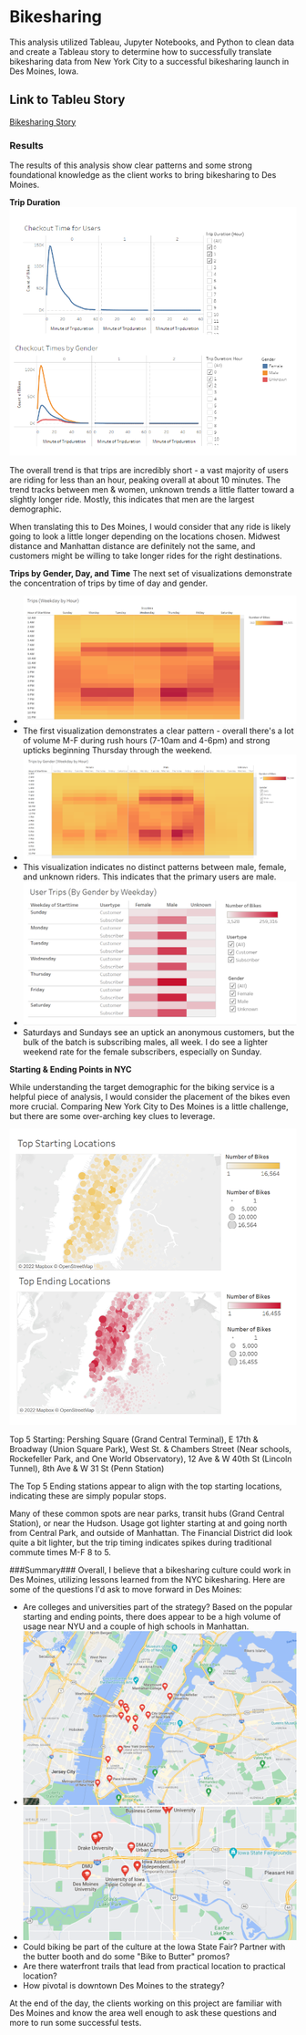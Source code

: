 # Bikesharing #
This analysis utilized Tableau, Jupyter Notebooks, and Python to clean data and create a Tableau story to determine how to successfully translate bikesharing data from New York City to a successful bikesharing launch in Des Moines, Iowa.

## Link to Tableu Story ##
[Bikesharing Story](https://public.tableau.com/views/bikesharinghw/BikesharingNYCtoDesMoines?:language=en-US&:display_count=n&:origin=viz_share_link)

### Results ### 

The results of this analysis show clear patterns and some strong foundational knowledge as the client works to bring bikesharing to Des Moines.

**Trip Duration**
![Trip Duration](https://github.com/TRACIE-F/bikesharing/blob/main/Resources/Checkout%20Time.png)

The overall trend is that trips are incredibly short - a vast majority of users are riding for less than an hour, peaking overall at about 10 minutes.
The trend tracks between men & women, unknown trends a little flatter toward a slightly longer ride. Mostly, this indicates that men are the largest demographic.

When translating this to Des Moines, I would consider that any ride is likely going to look a little longer depending on the locations chosen. Midwest distance and Manhattan distance are definitely not the same, and customers might be willing to take longer rides for the right destinations.


**Trips by Gender, Day, and Time**
The next set of visualizations demonstrate the concentration of trips by time of day and gender.
 * ![Trips1](https://github.com/TRACIE-F/bikesharing/blob/main/Resources/Trips%20wbh.png)
  * The first visualization demonstrates a clear pattern - overall there's a lot of volume M-F during rush hours (7-10am and 4-6pm) and strong upticks beginning Thursday through the weekend.
 * ![Trips2](https://github.com/TRACIE-F/bikesharing/blob/main/Resources/Trips%20by%20Gender%20wbh.png)
  * This visualization indicates no distinct patterns between male, female, and unknown riders. This indicates that the primary users are male.
 * ![Trips3](https://github.com/TRACIE-F/bikesharing/blob/main/Resources/Trips%20by%20Gender%20By%20Weekday.png)
  * Saturdays and Sundays see an uptick an anonymous customers, but the bulk of the batch is subscribing males, all week. I do see a lighter weekend rate for the female subscribers, especially on Sunday. 

**Starting & Ending Points in NYC**

While understanding the target demographic for the biking service is a helpful piece of analysis, I would consider the placement of the bikes even more crucial. Comparing New York City to Des Moines is a little challenge, but there are some over-arching key clues to leverage.

![NYC Start](https://github.com/TRACIE-F/bikesharing/blob/main/Resources/Top%20Starting%20Locations%20-%20Unmarked.png)

Top 5 Starting: Pershing Square (Grand Central Terminal), E 17th & Broadway (Union Square Park), West St. & Chambers Street (Near schools, Rockefeller Park, and One World Observatory), 12 Ave & W 40th St (Lincoln Tunnel), 8th Ave & W 31 St (Penn Station)

The Top 5 Ending stations appear to align with the top starting locations, indicating these are simply popular stops.

Many of these common spots are near parks, transit hubs (Grand Central Station), or near the Hudson. Usage got lighter starting at and going north from Central Park, and outside of Manhattan. The Financial District did look quite a bit lighter, but the trip timing indicates spikes during traditional commute times M-F 8 to 5. 

###Summary###
Overall, I believe that a bikesharing culture could work in Des Moines, utilizing lessons learned from the NYC bikesharing. Here are some of the questions I'd ask to move forward in Des Moines:

  * Are colleges and universities part of the strategy? Based on the popular starting and ending points, there does appear to be a high volume of usage near NYU and a couple of high schools in Manhattan.
  * ![nycollege](https://github.com/TRACIE-F/bikesharing/blob/main/Resources/NY%20College.png)
  * ![dcollege](https://github.com/TRACIE-F/bikesharing/blob/main/Resources/DesMoines%20College.png)
  * Could biking be part of the culture at the Iowa State Fair? Partner with the butter booth and do some "Bike to Butter" promos?
  * Are there waterfront trails that lead from practical location to practical location?
  * How pivotal is downtown Des Moines to the strategy?
  
At the end of the day, the clients working on this project are familiar with Des Moines and know the area well enough to ask these questions and more to run some successful tests.
